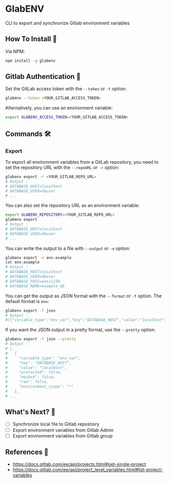 # GlabENV

CLI to export and synchronize Gitlab environment variables

## How To Install 🚀

Via NPM:

```bash
npm install -g glabenv
```

## Gitlab Authentication 🔐

Set the GitLab access token with the `--token` or `-t` option:

```bash
glabenv --token <YOUR_GITLAB_ACCESS_TOKEN>
```

Alternatively, you can use an environment variable:

```bash
export GLABENV_ACCESS_TOKEN=<YOUR_GITLAB_ACCESS_TOKEN>
```

## Commands 🛠️

### Export

To export all environment variables from a GitLab repository, you need to set the repository URL with the `--repoURL` or `-r` option:

```bash
glabenv export -r <YOUR_GITLAB_REPO_URL>
# Output :
# DATABASE_HOST=localhost
# DATABASE_USER=dbuser
# ...
```

You can also set the repository URL as an environment variable:

```bash
export GLABENV_REPOSITORY=<YOUR_GITLAB_REPO_URL>
glabenv export
# Output :
# DATABASE_HOST=localhost
# DATABASE_USER=dbuser
# ...
```

You can write the output to a file with `--output` or `-o` option:

```bash
glabenv export -o env.example
cat env.example
# Output :
# DATABASE_HOST=localhost
# DATABASE_USER=dbuser
# DATABASE_PASS=pass1234
# DATABASE_NAME=example_db
```

You can get the output as JSON format with the `--format` or `-f` option. The default format is `env`:

```bash
glabenv export -f json
# Output :
#[{"variable_type":"env_var","key":"DATABASE_HOST","value":"localhost","protected":false,"masked":false...
```

If you want the JSON output in a pretty format, use the `--pretty` option:

```bash
glabenv export -f json --pretty
# Output :
# [
#   {
#     "variable_type": "env_var",
#     "key": "DATABASE_HOST",
#     "value": "localhost",
#     "protected": false,
#     "masked": false,
#     "raw": false,
#     "environment_scope": "*"
#   },
# ...
```

## What's Next? 🤔

- [ ] Synchronize local file to Gitlab repostiory
- [ ] Export environment variables from Gitlab Admin
- [ ] Export environment variables from Gitlab group

## References 📝

- https://docs.gitlab.com/ee/api/projects.html#get-single-project
- https://docs.gitlab.com/ee/api/project_level_variables.html#list-project-variables
